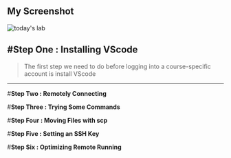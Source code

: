 ## My Screenshot

![today's lab](https://user-images.githubusercontent.com/92359561/149249550-c8661280-1784-4178-818c-33b3e129d5e9.png)

#**Step One : Installing VScode**
---
>The first step we need to do before logging into a course-specific account is install VScode
---
#**Step Two : Remotely Connecting**

#**Step Three : Trying Some Commands**

#**Step Four : Moving Files with scp**

#**Step Five : Setting an SSH Key**

#**Step Six : Optimizing Remote Running**
